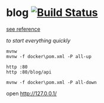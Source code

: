 # blog [![Build Status](https://travis-ci.org/IrinaRozhnovskaya/blog.svg?branch=master)](https://travis-ci.org/IrinaRozhnovskaya/blog)

[see reference](https://irinarozhnovskaya.github.io/blog/#developer-guide)

_to start everything quickly_

```batch
mvnw
mvnw -f docker\pom.xml -P all-up

http :80
http :80/blog/api

mvnw -f docker\pom.xml -P all-down
```

open http://127.0.0.1/
